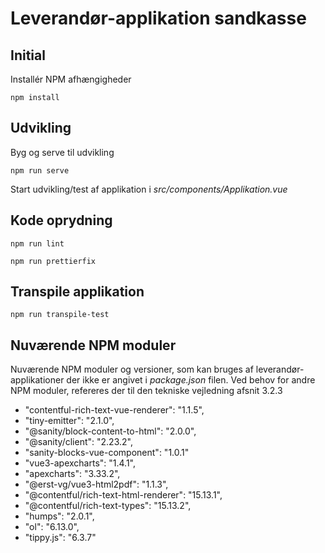 # Leverandør-applikation sandkasse

## Initial
Installér NPM afhængigheder
```
npm install
```
## Udvikling

Byg og serve til udvikling
```
npm run serve
```

Start udvikling/test af applikation i _src/components/Applikation.vue_

## Kode oprydning

```
npm run lint
```

```
npm run prettierfix
```

## Transpile applikation
```
npm run transpile-test
```

## Nuværende NPM moduler

Nuværende NPM moduler og versioner, som kan bruges af leverandør-applikationer der ikke er angivet i _package.json_ filen. Ved behov for andre NPM moduler, refereres der til den tekniske vejledning afsnit 3.2.3

* "contentful-rich-text-vue-renderer": "1.1.5",
* "tiny-emitter": "2.1.0",
* "@sanity/block-content-to-html": "2.0.0",
* "@sanity/client": "2.23.2",
* "sanity-blocks-vue-component": "1.0.1"
* "vue3-apexcharts": "1.4.1",
* "apexcharts": "3.33.2",
* "@erst-vg/vue3-html2pdf": "1.1.3",
* "@contentful/rich-text-html-renderer": "15.13.1",
* "@contentful/rich-text-types": "15.13.2",
* "humps": "2.0.1",
* "ol": "6.13.0",
* "tippy.js": "6.3.7"
